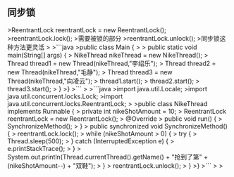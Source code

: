 <h2>同步锁</h2>
>ReentrantLock reentrantLock = new ReentrantLock();
>reentrantLock.lock();
>需要被锁的部分
>reentrantLock.unlock();
>同步锁这种方法更灵活
>
>```java
>public class Main {
>
>    public static void main(String[] args) {
>        NikeThread nikeThread = new NikeThread();
>        Thread thread1 = new Thread(nikeThread,"李绍乐");
>        Thread thread2 = new Thread(nikeThread,"毛静");
>        Thread thread3 = new Thread(nikeThread,"向凌云");
>        thread1.start();
>        thread2.start();
>        thread3.start();
>    }
>}
>```
>
>```java
>import java.util.Locale;
>import java.util.concurrent.locks.Lock;
>import java.util.concurrent.locks.ReentrantLock;
>
>public class NikeThread implements Runnable {
>    private int nikeShotAmount = 10;
>    ReentrantLock reentrantLock = new ReentrantLock();
>    @Override
>    public void run() {
>        SynchronizeMethod();
>    }
>    public synchronized void SynchronizeMethod() {
>        reentrantLock.lock();
>        while (nikeShotAmount > 0) {
>            try {
>                Thread.sleep(500);
>            } catch (InterruptedException e) {
>                e.printStackTrace();
>            }
>            System.out.println(Thread.currentThread().getName() + "抢到了第" + (nikeShotAmount--) + "双鞋");
>        }
>        reentrantLock.unlock();
>    }
>}
>```
>
>